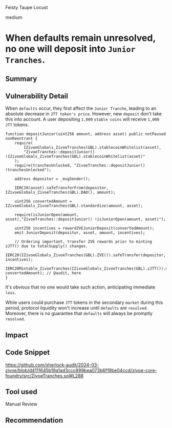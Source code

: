 Feisty Taupe Locust

medium

# When defaults remain unresolved, no one will deposit into `Junior Tranches`.

## Summary

## Vulnerability Detail
When `defaults` occur, they first affect the `Junior Tranche`, leading to an absolute decrease in `JTT token's price`.
However, new `deposit` don't take this into account.
A user depositing `1,000` `stable coins` will receive `1,000` `JTT` tokens.
```solidity
function depositJunior(uint256 amount, address asset) public notPaused nonReentrant {
    require(
        IZivoeGlobals_ZivoeTranches(GBL).stablecoinWhitelist(asset), 
        "ZivoeTranches::depositJunior() !IZivoeGlobals_ZivoeTranches(GBL).stablecoinWhitelist(asset)"
    );
    require(tranchesUnlocked, "ZivoeTranches::depositJunior() !tranchesUnlocked");

    address depositor = _msgSender();

    IERC20(asset).safeTransferFrom(depositor, IZivoeGlobals_ZivoeTranches(GBL).DAO(), amount);
    
    uint256 convertedAmount = IZivoeGlobals_ZivoeTranches(GBL).standardize(amount, asset);

    require(isJuniorOpen(amount, asset),"ZivoeTranches::depositJunior() !isJuniorOpen(amount, asset)");

    uint256 incentives = rewardZVEJuniorDeposit(convertedAmount);
    emit JuniorDeposit(depositor, asset, amount, incentives);

    // Ordering important, transfer ZVE rewards prior to minting zJTT() due to totalSupply() changes.
    IERC20(IZivoeGlobals_ZivoeTranches(GBL).ZVE()).safeTransfer(depositor, incentives);
    IERC20Mintable_ZivoeTranches(IZivoeGlobals_ZivoeTranches(GBL).zJTT()).mint(depositor, convertedAmount); // @audit, here
}
```
It's obvious that no one would take such action, anticipating immediate `loss`.

While users could purchase `JTT` tokens in the secondary `market` during this period, protocol liquidity won't increase until `defaults` are `resolved`.
Moreover, there is no guarantee that `defaults` will always be promptly `resolved`.
## Impact

## Code Snippet
https://github.com/sherlock-audit/2024-03-zivoe/blob/d4111645b19a1ad3ccc899bea073b6f19be04ccd/zivoe-core-foundry/src/ZivoeTranches.sol#L288
## Tool used

Manual Review

## Recommendation
